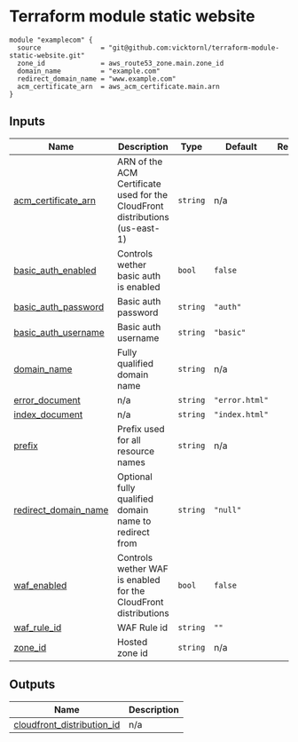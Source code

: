 # Terraform module static website

```
module "examplecom" {
  source               = "git@github.com:vicktornl/terraform-module-static-website.git"
  zone_id              = aws_route53_zone.main.zone_id
  domain_name          = "example.com"
  redirect_domain_name = "www.example.com"
  acm_certificate_arn  = aws_acm_certificate.main.arn
}
```

<!-- BEGIN_TF_DOCS -->
## Inputs

| Name | Description | Type | Default | Required |
|------|-------------|------|---------|:--------:|
| <a name="input_acm_certificate_arn"></a> [acm\_certificate\_arn](#input\_acm\_certificate\_arn) | ARN of the ACM Certificate used for the CloudFront distributions (us-east-1) | `string` | n/a | yes |
| <a name="input_basic_auth_enabled"></a> [basic\_auth\_enabled](#input\_basic\_auth\_enabled) | Controls wether basic auth is enabled | `bool` | `false` | no |
| <a name="input_basic_auth_password"></a> [basic\_auth\_password](#input\_basic\_auth\_password) | Basic auth password | `string` | `"auth"` | no |
| <a name="input_basic_auth_username"></a> [basic\_auth\_username](#input\_basic\_auth\_username) | Basic auth username | `string` | `"basic"` | no |
| <a name="input_domain_name"></a> [domain\_name](#input\_domain\_name) | Fully qualified domain name | `string` | n/a | yes |
| <a name="input_error_document"></a> [error\_document](#input\_error\_document) | n/a | `string` | `"error.html"` | no |
| <a name="input_index_document"></a> [index\_document](#input\_index\_document) | n/a | `string` | `"index.html"` | no |
| <a name="input_prefix"></a> [prefix](#input\_prefix) | Prefix used for all resource names | `string` | n/a | yes |
| <a name="input_redirect_domain_name"></a> [redirect\_domain\_name](#input\_redirect\_domain\_name) | Optional fully qualified domain name to redirect from | `string` | `"null"` | no |
| <a name="input_waf_enabled"></a> [waf\_enabled](#input\_waf\_enabled) | Controls wether WAF is enabled for the CloudFront distributions | `bool` | `false` | no |
| <a name="input_waf_rule_id"></a> [waf\_rule\_id](#input\_waf\_rule\_id) | WAF Rule id | `string` | `""` | no |
| <a name="input_zone_id"></a> [zone\_id](#input\_zone\_id) | Hosted zone id | `string` | n/a | yes |

## Outputs

| Name | Description |
|------|-------------|
| <a name="output_cloudfront_distribution_id"></a> [cloudfront\_distribution\_id](#output\_cloudfront\_distribution\_id) | n/a |
<!-- END_TF_DOCS -->
